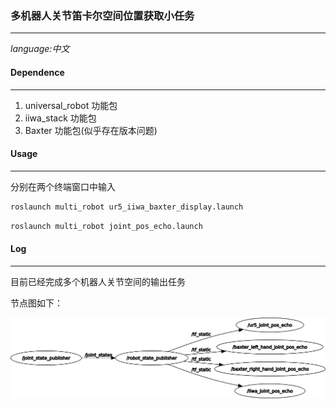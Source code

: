 ### 多机器人关节笛卡尔空间位置获取小任务
--------------------
_language:中文_

#### Dependence
---------
1. universal_robot 功能包
2. iiwa_stack 功能包
3. Baxter 功能包(似乎存在版本问题)

#### Usage

---------------

分别在两个终端窗口中输入

```Bash
roslaunch multi_robot ur5_iiwa_baxter_display.launch
```

```bash
roslaunch multi_robot joint_pos_echo.launch
```



#### Log

------
目前已经完成多个机器人关节空间的输出任务

节点图如下：

![节点图](./rosgraph.png)
